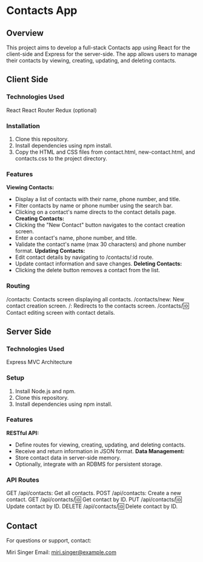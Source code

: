 # Contacts App

## Overview

This project aims to develop a full-stack Contacts app using React for the client-side and Express for the server-side. The app allows users to manage their contacts by viewing, creating, updating, and deleting contacts.

## Client Side

### Technologies Used

React
React Router
Redux (optional)

### Installation

1. Clone this repository.
2. Install dependencies using npm install.
3. Copy the HTML and CSS files from contact.html, new-contact.html, and contacts.css to the project directory.

### Features

**Viewing Contacts:**
  - Display a list of contacts with their name, phone number, and title.
  - Filter contacts by name or phone number using the search bar.
  - Clicking on a contact's name directs to the contact details page.
**Creating Contacts:**
  - Clicking the "New Contact" button navigates to the contact creation screen.
  - Enter a contact's name, phone number, and title.
  - Validate the contact's name (max 30 characters) and phone number format.
**Updating Contacts:**
  - Edit contact details by navigating to /contacts/:id route.
  - Update contact information and save changes.
**Deleting Contacts:**
  - Clicking the delete button removes a contact from the list.

### Routing

/contacts: Contacts screen displaying all contacts.
/contacts/new: New contact creation screen.
/: Redirects to the contacts screen.
/contacts/:id: Contact editing screen with contact details.

## Server Side

### Technologies Used

Express
MVC Architecture

### Setup

1. Install Node.js and npm.
2. Clone this repository.
3. Install dependencies using npm install.

### Features

**RESTful API:**
  - Define routes for viewing, creating, updating, and deleting contacts.
  - Receive and return information in JSON format.
**Data Management:**
  - Store contact data in server-side memory.
  - Optionally, integrate with an RDBMS for persistent storage.

### API Routes

GET /api/contacts: Get all contacts.
POST /api/contacts: Create a new contact.
GET /api/contacts/:id: Get contact by ID.
PUT /api/contacts/:id: Update contact by ID.
DELETE /api/contacts/:id: Delete contact by ID.

## Contact

For questions or support, contact:

Miri Singer
Email: miri.singer@example.com
